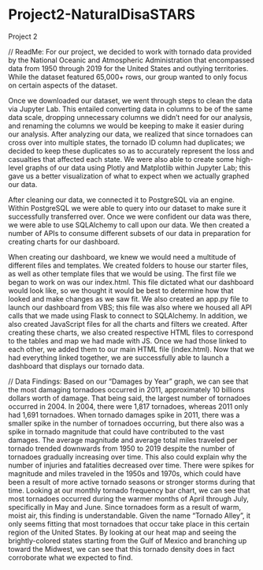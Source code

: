 # Project2-NaturalDisaSTARS
Project 2

// ReadMe:
For our project, we decided to work with tornado data provided by the National Oceanic and Atmospheric Administration that encompassed data from 1950 through 2019 for the United States and outlying territories. While the dataset featured 65,000+ rows, our group wanted to only focus on certain aspects of the dataset. 

Once we downloaded our dataset, we went through steps to clean the data via Jupyter Lab. This entailed converting data in columns to be of the same data scale, dropping unnecessary columns we didn’t need for our analysis, and renaming the columns we would be keeping to make it easier during our analysis. After analyzing our data, we realized that since tornadoes can cross over into multiple states, the tornado ID column had duplicates; we decided to keep these duplicates so as to accurately represent the loss and casualties that affected each state. We were also able to create some high-level graphs of our data using Plotly and Matplotlib within Jupyter Lab; this gave us a better visualization of what to expect when we actually graphed our data. 

After cleaning our data, we connected it to PostgreSQL via an engine. Within PostgreSQL we were able to query into our dataset to make sure it successfully transferred over. Once we were confident our data was there, we were able to use SQLAlchemy to call upon our data. We then created a number of APIs to consume different subsets of our data in preparation for creating charts for our dashboard. 

When creating our dashboard, we knew we would need a multitude of different files and templates. We created folders to house our starter files, as well as other template files that we would be using. The first file we began to work on was our index.html. This file dictated what our dashboard would look like, so we thought it would be best to determine how that looked and make changes as we saw fit. We also created an app.py file to launch our dashboard from VBS; this file was also where we housed all API calls that we made using Flask to connect to SQLAlchemy. In addition, we also created JavaScript files for all the charts and filters we created. After creating these charts, we also created respective HTML files to correspond to the tables and map we had made with JS. Once we had those linked to each other, we added them to our main HTML file (index.html). Now that we had everything linked together, we are successfully able to launch a dashboard that displays our tornado data.

// Data Findings:
Based on our “Damages by Year” graph, we can see that the most damaging tornadoes occurred in 2011, approximately 10 billions dollars worth of damage.
That being said, the largest number of tornadoes occurred in 2004. In 2004, there were 1,817 tornadoes, whereas 2011 only had 1,691 tornadoes.
When tornado damages spike in 2011, there was a smaller spike in the number of tornadoes occurring, but there also was a spike in tornado magnitude that could have contributed to the vast damages. 
The average magnitude and average total miles traveled per tornado trended downwards from 1950 to 2019 despite the number of tornadoes gradually increasing over time. This also could explain why the number of injuries and fatalities decreased over time. 
There were spikes for magnitude and miles traveled in the 1950s and 1970s, which could have been a result of more active tornado seasons or stronger storms during that time. 
Looking at our monthly tornado frequency bar chart, we can see that most tornadoes occurred during the warmer months of April through July, specifically in May and June. Since tornadoes form as a result of warm, moist air, this finding is understandable.
Given the name “Tornado Alley”, it only seems fitting that most tornadoes that occur take place in this certain region of the United States. By looking at our heat map and seeing the brightly-colored states starting from the Gulf of Mexico and branching up toward the Midwest, we can see that this tornado density does in fact corroborate what we expected to find.
